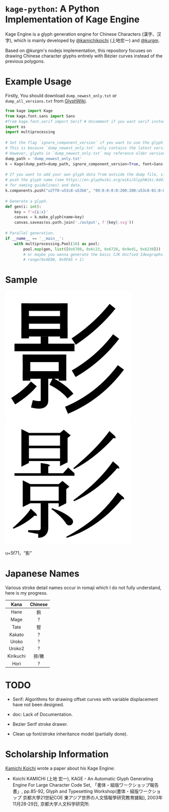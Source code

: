 # `kage-python`: A Python Implementation of Kage Engine

Kage Engine is a glyph generation engine for Chinese Characters (漢字、汉字), which is mainly developed by [@kamichikoichi](https://github.com/kamichikoichi/kage-engine) (上地宏一) and [@kurgm](https://github.com/kurgm/kage-engine). 

Based on @kurgm's nodejs implementation, this repository focuses on drawing Chinese character glyphs entirely with Bézier curves instead of the previous polygons.

# Example Usage

Firstly, You should download `dump_newest_only.txt` or `dump_all_versions.txt` from [GlyphWiki](https://glyphwiki.org/wiki/GlyphWiki:%e9%ab%98%e5%ba%a6%e3%81%aa%e6%b4%bb%e7%94%a8%e6%96%b9%e6%b3%95).

```python
from kage import Kage
from kage.font.sans import Sans
#from kage.font.serif import Serif # Uncomment if you want serif instead.
import os
import multiprocessing

# Set the flag `ignore_component_version` if you want to use the glyph data in `dump_newest_only.txt`.
# This is because `dump_newest_only.txt` only contains the latest version of components.
# However, glyphs in `dump_newest_only.txt` may reference older versions of multiple components.
dump_path = 'dump_newest_only.txt'
k = Kage(dump_path=dump_path, ignore_component_version=True, font=Sans())

# If you want to add your own glyph data from outside the dump file, simply
# push the glyph name (see https://en.glyphwiki.org/wiki/GlyphWiki:AddingGlyphs#i6
# for naming guidelines) and data.
k.components.push("u2ff0-u53c8-u53b6", "99:0:0:0:0:200:200:u53c8-01:0:0:0$99:0:0:0:0:200:200:u53b6-02:0:0:0");

# Generate a glyph.
def gen(i: int):
    key = f'u{i:x}'
    canvas = k.make_glyph(name=key)
    canvas.saveas(os.path.join('./output', f'{key}.svg'))

# Parallel generation.
if __name__ == '__main__':
    with multiprocessing.Pool(16) as pool:
        pool.map(gen, list([0x6708, 0x6c23, 0x6728, 0x9ed1, 0x6230])) 
        # or maybe you wanna generate the basic CJK Unified Ideographs:
        # range(0x4E00, 0x9FA5 + 1)
```

# Sample

<img src="https://github.com/HowardZorn/kage-engine/raw/dev/output/u5f71.svg" />

<img src="https://github.com/HowardZorn/kage-engine/raw/dev/output/u5f71_serif.svg">

u+5f71，“影”

# Japanese Names

Various stroke detail names occur in romaji which I do not fully understand, here is my progress.

|Kana|Chinese|
|:-:|:-:|
|Hane|鉤|
|Mage|?|
|Tate|竪|
|Kakato|?|
|Uroko|?|
|Uroko2|?|
|Kirikuchi|捺/撇|
|Hori|?|

# TODO

- Serif: Algorithms for drawing offset curves with variable displacement have not been designed.

- doc: Lack of Documentation.

- Bezier Serif stroke drawer.

- Clean up font/stroke inheritance model (partially done).

# Scholarship Information

[Kamichi Koichi](https://github.com/kamichikoichi) wrote a paper about his Kage Engine:

- Koichi KAMICHI (上地 宏一), KAGE - An Automatic Glyph Generating Engine For Large Character Code Set, 「書体・組版ワークショップ報告書」, pp.85-92, Glyph and Typesetting Workshop(書体・組版ワークショップ 京都大學21世紀COE 東アジア世界の人文情報學研究教育據點), 2003年11月28-29日, 京都大学人文科学研究所.
